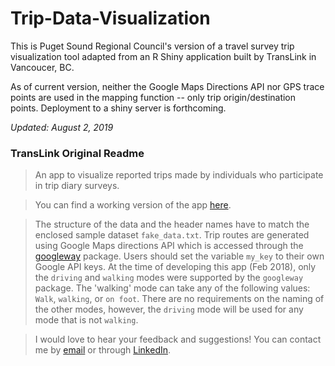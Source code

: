 # Trip-Data-Visualization


This is Puget Sound Regional Council's version of a travel survey trip visualization tool adapted from an R Shiny application built by TransLink in Vancoucer, BC.

As of current version, neither the Google Maps Directions API nor GPS trace points are used in the mapping function -- only trip origin/destination points. Deployment to a shiny server is forthcoming.

*Updated: August 2, 2019*

### TransLink Original Readme

>An app to visualize reported trips made by individuals who participate in trip diary surveys.

>You can find a working version of the app [here](https://moh-salah.shinyapps.io/Trip-Data-Visualization/).

>The structure of the data and the header names have to match the enclosed sample dataset `fake_data.txt`. Trip routes are generated using Google Maps directions API which is accessed through the [googleway](https://cran.r-project.org/web/packages/googleway/vignettes/googleway-vignette.html) package. Users should set the variable `my_key` to their own Google API keys. At the time of developing this app (Feb 2018), only the `driving` and `walking` modes were supported by the `googleway` package. The 'walking' mode can take any of the following values: `Walk`, `walking`, or `on foot`. There are no requirements on the naming of the other modes, however, the `driving` mode will be used for any mode that is not `walking`.

>I would love to hear your feedback and suggestions! You can contact me by [email](mahmoud.mohsalah@gmail.com) or through [LinkedIn](http://linkedin.com/in/moh-salah).
